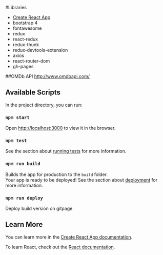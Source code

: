 #Libraries
 - [Create React App](https://github.com/facebook/create-react-app)
 - bootstrap 4
 - fontawesome
 - redux
 - react-redux
 - redux-thunk
 - redux-devtools-extension
 - axios
 - react-router-dom
 - gh-pages

##OMDb API
http://www.omdbapi.com/

## Available Scripts

In the project directory, you can run:

### `npm start`

Open [http://localhost:3000](http://localhost:3000) to view it in the browser.

### `npm test`

See the section about [running tests](https://facebook.github.io/create-react-app/docs/running-tests) for more information.

### `npm run build`

Builds the app for production to the `build` folder.<br />
Your app is ready to be deployed!
See the section about [deployment](https://facebook.github.io/create-react-app/docs/deployment) for more information.

### `npm run deploy`
Deploy build version on gitpage

## Learn More

You can learn more in the [Create React App documentation](https://facebook.github.io/create-react-app/docs/getting-started).

To learn React, check out the [React documentation](https://reactjs.org/).

